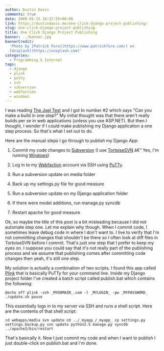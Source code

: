 ```yaml
---
author: Dustin Davis
comments: true
date: 2009-05-15 16:22:55+00:00
link: https://dustindavis.me/one-click-django-project-publishing/
slug: one-click-django-project-publishing
title: One Click Django Project Publishing
banner: ../banner.jpg
bannerCredit:
  'Photo by [Patrick Fore](https://www.patrickfore.com/) on
  [Unsplash](https://unsplash.com)'
categories:
  - Programming & Internet
tags:
  - django
  - plink
  - putty
  - ssh
  - subversion
  - webfaction
  - windows
---
```


I was reading
[The Joel Test](http://www.joelonsoftware.com/articles/fog0000000043.html) and I
got to number #2 which says "Can you make a build in one step?" My initial
thought was that there aren't really builds per se in web applications (unless
you use ASP.NET). But then I thought, I wonder if I could make publishing my
Django application a one step process. So that's what I set out to do.

Here are the manual steps I go through to publish my Django App:

1. Commit my code changes to [Subversion](http://subversion.tigris.org/) (I use
   [TortoiseSVN](http://tortoisesvn.tigris.org/) â€“ Yes, I'm running
   [Windows](http://www.nerdydork.com/my-applications.html))

2. Log in to my [Webfaction](http://www.nerdydork.com/webfaction-review.html)
   account via SSH using
   [PuTTy](http://www.chiark.greenend.org.uk/~sgtatham/putty/).

3. Run a subversion update on media folder

4. Back up my settings.py file for good measure

5. Run a subversion update on my Django application folder

6. If there were model additions, run manage.py syncdb

7. Restart apache for good measure

Ok, so maybe the title of this post is a bit misleading because I did not
automate step one. Let me explain why though. When I commit code, I sometimes
leave debug code in where I don't want to. I live to verify that I'm not
committing changes that shouldn't be there so I often look at diff files in
TortoiseSVN before I commit. That's just one step that I prefer to keep my eyes
on. I suppose you could say that it's not really part of the publishing process
and we assume that publishing comes after committing code changes then yeah,
it's still one step.

My solution is actually a combination of two scripts. I found this app called
[Plink](http://www.chiark.greenend.org.uk/~sgtatham/putty/download.html) that is
basically PuTTy for your command line. Inside my Django project folder I've
created a batch script called publish.bat which contains the following:

`@echo off plink -ssh _MYDOMAIN_.com -l _MYLOGIN_ -pw _MYPASSWORD_ ./update.sh pause`

This essentially logs in to my server via SSH and runs a shell script. Here are
the contents of that shell script:

`cd webapps/media svn update cd ../_myapp_/_myapp_ cp settings.py settings.backup.py svn update python2.5 manage.py syncdb ../apache2/bin/restart`

That's basically it. Now I just commit my code and when I want to publish I just
double-click on publish.bat and I'm done.
